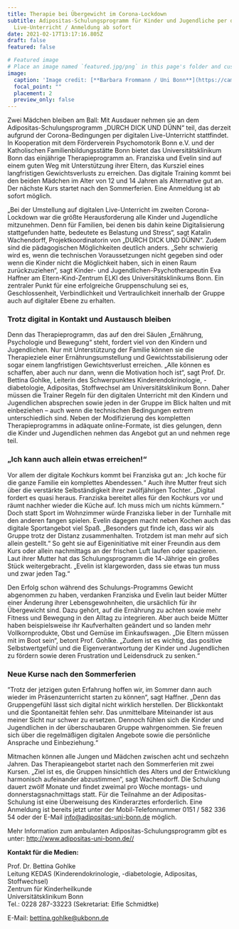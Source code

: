 ```yaml
---
title: Therapie bei Übergewicht im Corona-Lockdown
subtitle: Adipositas-Schulungsprogramm für Kinder und Jugendliche per digitalen
  Live-Unterricht / Anmeldung ab sofort
date: 2021-02-17T13:17:16.805Z
draft: false
featured: false

# Featured image
# Place an image named `featured.jpg/png` in this page's folder and customize its options here.
image:
  caption: 'Image credit: [**Barbara Frommann / Uni Bonn**](https://cams.ukb.uni-bonn.de/presse/public/pressemitteilungen/d1d241b6-378d-456c-b047-0b4c3ac14362/images/DDuD_digital_Sportkurs.jpg)'
  focal_point: ""
  placement: 2
  preview_only: false
---
```

Zwei Mädchen bleiben am Ball: Mit Ausdauer nehmen sie an dem Adipositas-Schulungsprogramm „DURCH DICK UND DÜNN“ teil, das derzeit aufgrund der Corona-Bedingungen per digitalen Live-Unterricht stattfindet. In Kooperation mit dem Förderverein Psychomotorik Bonn e.V. und der Katholischen Familienbildungsstätte Bonn bietet das Universitätsklinikum Bonn das einjährige Therapieprogramm an. Franziska und Evelin sind auf einem guten Weg mit Unterstützung ihrer Eltern, das Kursziel eines langfristigen Gewichtsverlusts zu erreichen. Das digitale Training kommt bei den beiden Mädchen im Alter von 12 und 14 Jahren als Alternative gut an. Der nächste Kurs startet nach den Sommerferien. Eine Anmeldung ist ab sofort möglich.

„Bei der Umstellung auf digitalen Live-Unterricht im zweiten Corona-Lockdown war die größte Herausforderung alle Kinder und Jugendliche mitzunehmen. Denn für Familien, bei denen bis dahin keine Digitalisierung stattgefunden hatte, bedeutete es Belastung und Stress“, sagt Katalin Wachendorff, Projektkoordinatorin von „DURCH DICK UND DÜNN“. Zudem sind die pädagogischen Möglichkeiten deutlich anders. „Sehr schwierig wird es, wenn die technischen Voraussetzungen nicht gegeben sind oder wenn die Kinder nicht die Möglichkeit haben, sich in einen Raum zurückzuziehen“, sagt Kinder- und Jugendlichen-Psychotherapeutin Eva Haffner am Eltern-Kind-Zentrum ELKI des Universitätsklinikums Bonn. Ein zentraler Punkt für eine erfolgreiche Gruppenschulung sei es, Geschlossenheit, Verbindlichkeit und Vertraulichkeit innerhalb der Gruppe auch auf digitaler Ebene zu erhalten.

### Trotz digital in Kontakt und Austausch bleiben

Denn das Therapieprogramm, das auf den drei Säulen „Ernährung, Psychologie und Bewegung“ steht, fordert viel von den Kindern und Jugendlichen. Nur mit Unterstützung der Familie können sie die Therapieziele einer Ernährungsumstellung und Gewichtsstabilisierung oder sogar einem langfristigen Gewichtsverlust erreichen. „Alle können es schaffen, aber auch nur dann, wenn die Motivation hoch ist“, sagt Prof. Dr. Bettina Gohlke, Leiterin des Schwerpunktes Kinderendokrinologie, -diabetologie, Adipositas, Stoffwechsel am Universitätsklinikum Bonn. Daher müssen die Trainer Regeln für den digitalen Unterricht mit den Kindern und Jugendlichen absprechen sowie jeden in der Gruppe im Blick halten und mit einbeziehen – auch wenn die technischen Bedingungen extrem unterschiedlich sind. Neben der Modifizierung des kompletten Therapieprogramms in adäquate online-Formate, ist dies gelungen, denn die Kinder und Jugendlichen nehmen das Angebot gut an und nehmen rege teil.

### „Ich kann auch allein etwas erreichen!“

Vor allem der digitale Kochkurs kommt bei Franziska gut an: „Ich koche für die ganze Familie ein komplettes Abendessen.“ Auch ihre Mutter freut sich über die verstärkte Selbständigkeit ihrer zwölfjährigen Tochter. „Digital fordert es quasi heraus. Franziska bereitet alles für den Kochkurs vor und räumt nachher wieder die Küche auf. Ich muss mich um nichts kümmern.“ Doch statt Sport im Wohnzimmer würde Franziska lieber in der Turnhalle mit den anderen fangen spielen. Evelin dagegen macht neben Kochen auch das digitale Sportangebot viel Spaß. „Besonders gut finde ich, dass wir als Gruppe trotz der Distanz zusammenhalten. Trotzdem ist man mehr auf sich allein gestellt.“ So geht sie auf Eigeninitiative mit einer Freundin aus dem Kurs oder allein nachmittags an der frischen Luft laufen oder spazieren. Laut ihrer Mutter hat das Schulungsprogramm die 14-Jährige ein großes Stück weitergebracht. „Evelin ist klargeworden, dass sie etwas tun muss und zwar jeden Tag.“

Den Erfolg schon während des Schulungs-Programms Gewicht abgenommen zu haben, verdanken Franziska und Evelin laut beider Mütter einer Änderung ihrer Lebensgewohnheiten, die ursächlich für ihr Übergewicht sind. Dazu gehört, auf die Ernährung zu achten sowie mehr Fitness und Bewegung in den Alltag zu integrieren. Aber auch beide Mütter haben beispielsweise ihr Kaufverhalten geändert und so landen mehr Vollkornprodukte, Obst und Gemüse im Einkaufswagen. „Die Eltern müssen mit im Boot sein“, betont Prof. Gohlke. „Zudem ist es wichtig, das positive Selbstwertgefühl und die Eigenverantwortung der Kinder und Jugendlichen zu fördern sowie deren Frustration und Leidensdruck zu senken.“

### Neue Kurse nach den Sommerferien

“Trotz der jetzigen guten Erfahrung hoffen wir, im Sommer dann auch wieder im Präsenzunterricht starten zu können“, sagt Haffner. „Denn das Gruppengefühl lässt sich digital nicht wirklich herstellen. Der Blickkontakt und die Spontaneität fehlen sehr. Das unmittelbare Miteinander ist aus meiner Sicht nur schwer zu ersetzen. Dennoch fühlen sich die Kinder und Jugendlichen in der überschaubaren Gruppe wahrgenommen. Sie freuen sich über die regelmäßigen digitalen Angebote sowie die persönliche Ansprache und Einbeziehung.“

Mitmachen können alle Jungen und Mädchen zwischen acht und sechzehn Jahren. Das Therapieangebot startet nach den Sommerferien mit zwei Kursen. „Ziel ist es, die Gruppen hinsichtlich des Alters und der Entwicklung harmonisch aufeinander abzustimmen“, sagt Wachendorff. Die Schulung dauert zwölf Monate und findet zweimal pro Woche montags- und donnerstagsnachmittags statt. Für die Teilnahme an der Adipositas-Schulung ist eine Überweisung des Kinderarztes erforderlich. Eine Anmeldung ist bereits jetzt unter der Mobil-Telefonnummer 0151 / 582 336 54 oder der E-Mail info@adipositas-uni-bonn.de möglich.

Mehr Information zum ambulanten Adipositas-Schulungsprogramm gibt es unter: <http://www.adipositas-uni-bonn.de//>

**Kontakt für die Medien:**

Prof. Dr. Bettina Gohlke\
Leitung KEDAS (Kinderendokrinologie, -diabetologie, Adipositas, Stoffwechsel)\
Zentrum für Kinderheilkunde\
Universitätsklinikum Bonn\
Tel.: 0228 287-33223 (Sekretariat: Elfie Schmidtke)

E-Mail: [bettina.gohlke@ukbonn.de](mailto:bettina.gohlke@ukbonn.de)
